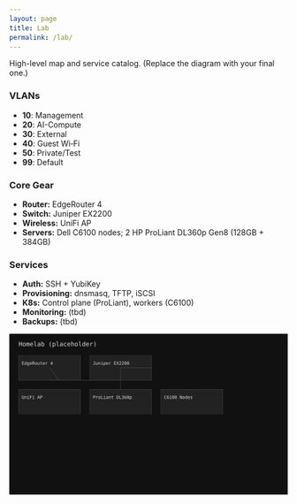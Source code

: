```yaml
---
layout: page
title: Lab
permalink: /lab/
---
```


High-level map and service catalog. (Replace the diagram with your final one.)

### VLANs
- **10**: Management
- **20**: AI-Compute
- **30**: External
- **40**: Guest Wi‑Fi
- **50**: Private/Test
- **99**: Default

### Core Gear
- **Router:** EdgeRouter 4
- **Switch:** Juniper EX2200
- **Wireless:** UniFi AP
- **Servers:** Dell C6100 nodes; 2 HP ProLiant DL360p Gen8 (128GB + 384GB)

### Services
- **Auth:** SSH + YubiKey
- **Provisioning:** dnsmasq, TFTP, iSCSI
- **K8s:** Control plane (ProLiant), workers (C6100)
- **Monitoring:** (tbd)
- **Backups:** (tbd)

![placeholder diagram](/assets/diagram/lab-diagram-placeholder.svg)
